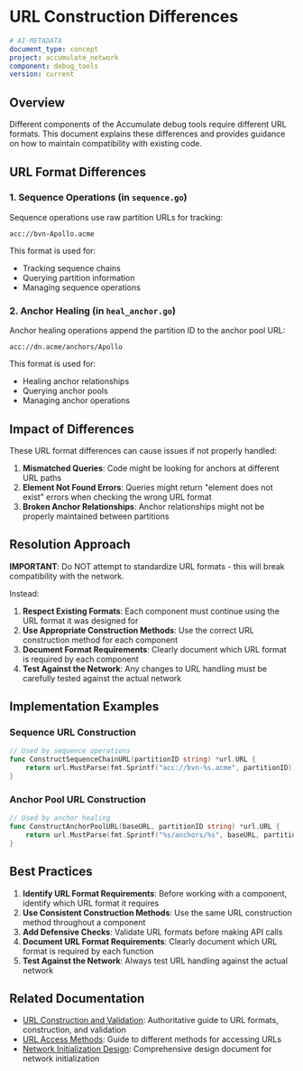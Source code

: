# URL Construction Differences

```yaml
# AI-METADATA
document_type: concept
project: accumulate_network
component: debug_tools
version: current
```

## Overview

Different components of the Accumulate debug tools require different URL formats. This document explains these differences and provides guidance on how to maintain compatibility with existing code.

## URL Format Differences

### 1. Sequence Operations (in `sequence.go`)

Sequence operations use raw partition URLs for tracking:

```
acc://bvn-Apollo.acme
```

This format is used for:
- Tracking sequence chains
- Querying partition information
- Managing sequence operations

### 2. Anchor Healing (in `heal_anchor.go`)

Anchor healing operations append the partition ID to the anchor pool URL:

```
acc://dn.acme/anchors/Apollo
```

This format is used for:
- Healing anchor relationships
- Querying anchor pools
- Managing anchor operations

## Impact of Differences

These URL format differences can cause issues if not properly handled:

1. **Mismatched Queries**: Code might be looking for anchors at different URL paths
2. **Element Not Found Errors**: Queries might return "element does not exist" errors when checking the wrong URL format
3. **Broken Anchor Relationships**: Anchor relationships might not be properly maintained between partitions

## Resolution Approach

**IMPORTANT**: Do NOT attempt to standardize URL formats - this will break compatibility with the network.

Instead:

1. **Respect Existing Formats**: Each component must continue using the URL format it was designed for
2. **Use Appropriate Construction Methods**: Use the correct URL construction method for each component
3. **Document Format Requirements**: Clearly document which URL format is required by each component
4. **Test Against the Network**: Any changes to URL handling must be carefully tested against the actual network

## Implementation Examples

### Sequence URL Construction

```go
// Used by sequence operations
func ConstructSequenceChainURL(partitionID string) *url.URL {
    return url.MustParse(fmt.Sprintf("acc://bvn-%s.acme", partitionID))
}
```

### Anchor Pool URL Construction

```go
// Used by anchor healing
func ConstructAnchorPoolURL(baseURL, partitionID string) *url.URL {
    return url.MustParse(fmt.Sprintf("%s/anchors/%s", baseURL, partitionID))
}
```

## Best Practices

1. **Identify URL Format Requirements**: Before working with a component, identify which URL format it requires
2. **Use Consistent Construction Methods**: Use the same URL construction method throughout a component
3. **Add Defensive Checks**: Validate URL formats before making API calls
4. **Document URL Format Requirements**: Clearly document which URL format is required by each function
5. **Test Against the Network**: Always test URL handling against the actual network

## Related Documentation

- [URL Construction and Validation](./url-construction.md): Authoritative guide to URL formats, construction, and validation
- [URL Access Methods](../url_access_methods.md): Guide to different methods for accessing URLs
- [Network Initialization Design](./network-initialization/design.md): Comprehensive design document for network initialization

